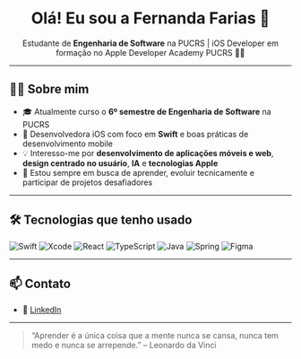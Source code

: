 <h1 align="center">Olá! Eu sou a Fernanda Farias 👋</h1>

<p align="center">
  Estudante de <strong>Engenharia de Software</strong> na PUCRS | iOS Developer em formação no Apple Developer Academy PUCRS 🍎🚀
</p>

---

## 👩‍💻 Sobre mim

- 🎓 Atualmente curso o **6º semestre de Engenharia de Software** na PUCRS  
- 🍏 Desenvolvedora iOS com foco em **Swift** e boas práticas de desenvolvimento mobile  
- 💡 Interesso-me por **desenvolvimento de aplicações móveis e web**, **design centrado no usuário**, **IA** e **tecnologias Apple**
- 🔎 Estou sempre em busca de aprender, evoluir tecnicamente e participar de projetos desafiadores

---

## 🛠️ Tecnologias que tenho usado

![Swift](https://img.shields.io/badge/-Swift-FA7343?logo=swift&logoColor=white&style=for-the-badge)
![Xcode](https://img.shields.io/badge/-Xcode-147EFB?logo=xcode&logoColor=white&style=for-the-badge)
![React](https://img.shields.io/badge/-React-61DAFB?logo=react&logoColor=white&style=for-the-badge)
![TypeScript](https://img.shields.io/badge/-TypeScript-3178C6?logo=typescript&logoColor=white&style=for-the-badge)
![Java](https://img.shields.io/badge/-Java-ED8B00?logo=java&logoColor=white&style=for-the-badge)
![Spring](https://img.shields.io/badge/-Spring-6DB33F?logo=spring&logoColor=white&style=for-the-badge)
![Figma](https://img.shields.io/badge/-Figma-F24E1E?logo=figma&logoColor=white&style=for-the-badge)

---

## 📫 Contato

- 💼 [LinkedIn](www.linkedin.com/in/fernanda-farias-uberti-34507926b)

---

> “Aprender é a única coisa que a mente nunca se cansa, nunca tem medo e nunca se arrepende.” – Leonardo da Vinci

